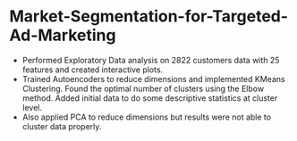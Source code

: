 # Market-Segmentation-for-Targeted-Ad-Marketing
- Performed Exploratory Data analysis on 2822 customers data with 25 features and created interactive plots.
- Trained Autoencoders to reduce dimensions and implemented KMeans Clustering. Found the optimal number of clusters using the Elbow method. Added initial data to do some descriptive statistics at cluster level.
- Also applied PCA to reduce dimensions but results were not able to cluster data properly. 
